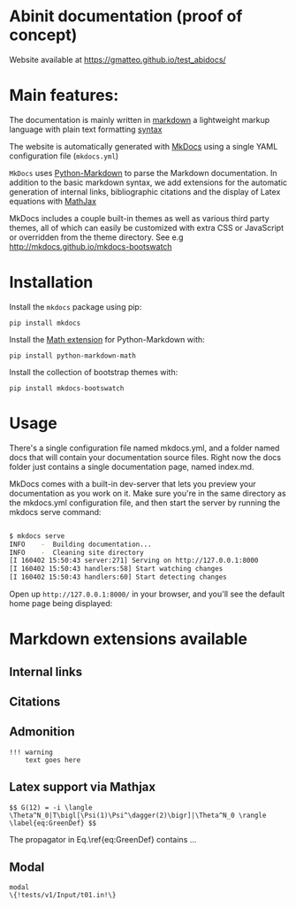 # Abinit documentation (proof of concept)

Website available at <https://gmatteo.github.io/test_abidocs/>

# Main features:

The documentation is mainly written in [markdown](https://en.wikipedia.org/wiki/Markdown)
a lightweight markup language with plain text formatting
[syntax](https://github.com/adam-p/markdown-here/wiki/Markdown-Cheatsheet)

The website is automatically generated with [MkDocs](http://www.mkdocs.org/)
using a single YAML configuration file (```mkdocs.yml```)

`MkDocs` uses [Python-Markdown](https://pythonhosted.org/Markdown/index.html)
to parse the Markdown documentation.
In addition to the basic markdown syntax, we add extensions for
the automatic generation of internal links, bibliographic citations and the
display of Latex equations with [MathJax](https://www.mathjax.org/)

MkDocs includes a couple built-in themes as well as various third party themes,
all of which can easily be customized with extra CSS or JavaScript or overridden
from the theme directory. See e.g <http://mkdocs.github.io/mkdocs-bootswatch>

# Installation

Install the `mkdocs` package using pip:

    pip install mkdocs

Install the [Math extension](https://github.com/mitya57/python-markdown-math) for Python-Markdown with:

    pip install python-markdown-math

Install the collection of bootstrap themes with:

    pip install mkdocs-bootswatch

# Usage

There's a single configuration file named mkdocs.yml, and a folder named docs that will contain 
your documentation source files. 
Right now the docs folder just contains a single documentation page, named index.md.

MkDocs comes with a built-in dev-server that lets you preview your documentation as you work on it. 
Make sure you're in the same directory as the mkdocs.yml configuration file, and then start the server 
by running the mkdocs serve command:

```sh

$ mkdocs serve
INFO    -  Building documentation...
INFO    -  Cleaning site directory
[I 160402 15:50:43 server:271] Serving on http://127.0.0.1:8000
[I 160402 15:50:43 handlers:58] Start watching changes
[I 160402 15:50:43 handlers:60] Start detecting changes

```

Open up `http://127.0.0.1:8000/` in your browser, and you'll see the default home page being displayed:


# Markdown extensions available

## Internal links


## Citations 

## Admonition

```
!!! warning
    text goes here
```

## Latex support via Mathjax

```
$$ G(12) = -i \langle \Theta^N_0|T\bigl[\Psi(1)\Psi^\dagger(2)\bigr]|\Theta^N_0 \rangle
\label{eq:GreenDef} $$
```

The propagator in Eq.\ref{eq:GreenDef} contains ...


## Modal

```
modal
\{!tests/v1/Input/t01.in!\}
```
